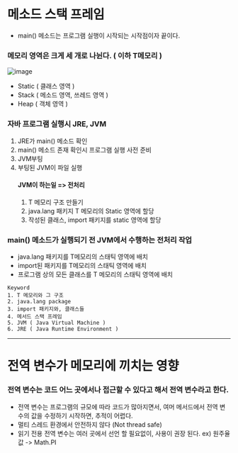 # 메소드 스택 프레임

- main() 메소드는 프로그램 실행이 시작되는 시작점이자 끝이다.

 
### 메모리 영역은 크게 세 개로 나뉜다. ( 이하 T메모리 )

![image](https://user-images.githubusercontent.com/86992911/150549642-e774f134-4edd-4b07-acba-86cfd78d8c8e.png)
- Static ( 클래스 영역 )
- Stack ( 메소드 영역, 쓰레드 영역 )
- Heap ( 객체 영역 )

### 자바 프로그램 실행시 JRE, JVM

1. JRE가 main() 메소드 확인
2. main() 메소드 존재 확인시 프로그램 실행 사전 준비
3. JVM부팅
4. 부팅된 JVM이 파일 실행
    #### JVM이 하는일 => 전처리
    1. T 메모리 구조 만들기
    2. java.lang 패키지 T 메모리의 Static 영역에 할당
    3. 작성된 클래스, import 패키지를 static 영역에 할당

### main() 메소드가 실행되기 전 JVM에서 수행하는 전처리 작업
- java.lang 패키지를 T메모리의 스태틱 영역에 배치
- import된 패키지를 T메모리의 스태틱 영역에 배치
- 프로그램 상의 모든 클래스를 T 메모리의 스태틱 영역에 배치

```
Keyword
1. T 메모리와 그 구조
2. java.lang package
3. import 패키지와, 클래스들
4. 메서드 스택 프레임
5. JVM ( Java Virtual Machine )
6. JRE ( Java Runtime Environment )
``` 
 
----

# 전역 변수가 메모리에 끼치는 영향

### 전역 변수는 코드 어느 곳에서나 접근할 수 있다고 해서 전역 변수라고 한다.

- 전역 변수는 프로그램의 규모에 따라 코드가 많아지면서, 여머 메서드에서 전역 변수의 값을 수정하기 시작하면, 추적이 어렵다.
- 멀티 스레드 환경에서 안전하지 않다 (Not thread safe)
- 읽기 전용 전역 변수는 여러 곳에서 선언 할 필요없이, 사용이 권장 된다. ex) 원주율값 -> Math.PI

